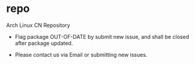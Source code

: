 repo
====

Arch Linux CN Repository

* Flag package OUT-OF-DATE by submit new issue, and shall be closed after package updated.

* Please contact us via Email or submitting new issues.

